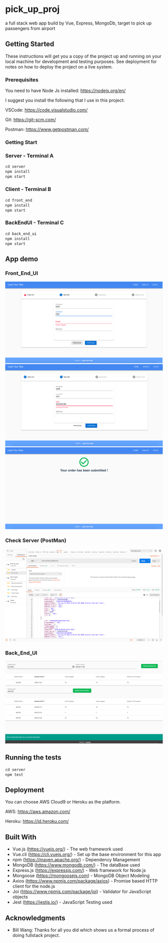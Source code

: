 # pick_up_proj

a full stack web app build by Vue, Express, MongoDb, target to pick up passengers from airport 

## Getting Started

These instructions will get you a copy of the project up and running on your local machine for development and testing purposes. See deployment for notes on how to deploy the project on a live system.

### Prerequisites

You need to have Node Js installed: https://nodejs.org/en/

I suggest you install the following that I use in this project:

VSCode: https://code.visualstudio.com/ 

Git: https://git-scm.com/

Postman: https://www.getpostman.com/




### Getting Start

### Server - Terminal A

```
cd server 
npm install
npm start
```
### Client - Terminal B

```
cd front_end 
npm install
npm start
```

### BackEndUI - Terminal C

```
cd back_end_ui 
npm install
npm start
```

## App demo

### Front_End_UI

![alt text](./front_end/src/assets/1.png?raw=true)
![alt text](./front_end/src/assets/2.png?raw=true)
![alt text](./front_end/src/assets/3.png?raw=true)

### Check Server (PostMan)

![alt text](./front_end/src/assets/postman.png?raw=true)

### Back_End_UI

![alt text](./front_end/src/assets/Back_end_ui.png?raw=true)

## Running the tests

```
cd server
npm test
```

## Deployment

You can choose AWS Cloud9 or Heroku as the platform.

AWS: https://aws.amazon.com/

Heroku: https://id.heroku.com/

## Built With

* Vue.js (https://vuejs.org/) - The web framework used
* Vue.cli (https://cli.vuejs.org/) - Set up the base environment for this app 
* npm (https://maven.apache.org/) - Dependency Management
* MongoDB (https://www.mongodb.com/) - The dataBase used
* Express.js (https://expressjs.com/) - Web framework for Node.js
* Mongoose (https://mongoosejs.com) - MongoDB Object Modeling
* Axios (https://www.npmjs.com/package/axios) - Promise based HTTP client for the node.js
* Joi (https://www.npmjs.com/package/joi) - Validator for JavaScript objects
* Jest (https://jestjs.io/) - JavaScript Testing used



## Acknowledgments

* Bill Wang: Thanks for all you did which shows us a formal process of doing fullstack project.


